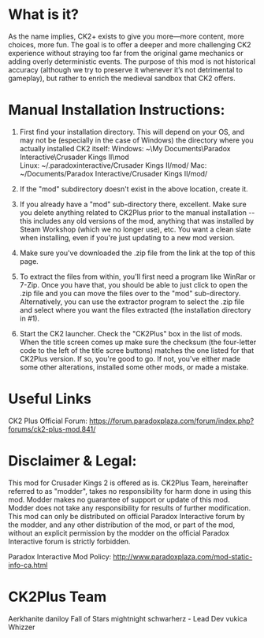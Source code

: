 What is it?
===============================================================================
As the name implies, CK2+ exists to give you more—more content, more choices, more fun.
The goal is to offer a deeper and more challenging CK2 experience without straying too far from the original game mechanics or adding overly deterministic events.
The purpose of this mod is not historical accuracy (although we try to preserve it whenever it’s not detrimental to gameplay), but rather to enrich the medieval sandbox that CK2 offers.

Manual Installation Instructions:
===============================================================================
1) First find your installation directory. This will depend on your OS, and may not be (especially in the case of Windows) the directory where you actually installed CK2 itself:
Windows: ~\My Documents\Paradox Interactive\Crusader Kings II\mod\
Linux: ~/.paradoxinteractive/Crusader Kings II/mod/
Mac: ~/Documents/Paradox Interactive/Crusader Kings II/mod/
2) If the "mod" subdirectory doesn't exist in the above location, create it.

3) If you already have a "mod" sub-directory there, excellent. Make sure you delete anything related to CK2Plus prior to the manual installation -- this includes any old versions of the mod, anything that was installed by Steam Workshop (which we no longer use), etc. You want a clean slate when installing, even if you're just updating to a new mod version.

4) Make sure you've downloaded the .zip file from the link at the top of this page.

5) To extract the files from within, you'll first need a program like WinRar or 7-Zip. Once you have that, you should be able to just click to open the .zip file and you can move the files over to the "mod" sub-directory. Alternatively, you can use the extractor program to select the .zip file and select where you want the files extracted (the installation directory in #1).

6) Start the CK2 launcher. Check the "CK2Plus" box in the list of mods. When the title screen comes up make sure the checksum (the four-letter code to the left of the title scree buttons) matches the one listed for that CK2Plus version. If so, you're good to go. If not, you've either made some other alterations, installed some other mods, or made a mistake.

Useful Links
===============================================================================
CK2 Plus Official Forum: https://forum.paradoxplaza.com/forum/index.php?forums/ck2-plus-mod.841/

Disclaimer & Legal:
===============================================================================
This mod for Crusader Kings 2 is offered as is. CK2Plus Team, hereinafter referred to as "modder", takes no responsibility for harm done in using this mod.
Modder makes no guarantee of support or update of this mod. Modder does not take any responsibility for results of further modification.
This mod can only be distributed on official Paradox Interactive forum by the modder, and any other distribution of the mod, or part of the mod, without an explicit permission by the modder on the official Paradox Interactive forum is strictly forbidden.

Paradox Interactive Mod Policy: http://www.paradoxplaza.com/mod-static-info-ca.html

CK2Plus Team
===============================================================================
Aerkhanite
daniloy
Fall of Stars
mightnight
schwarherz - Lead Dev
vukica
Whizzer
